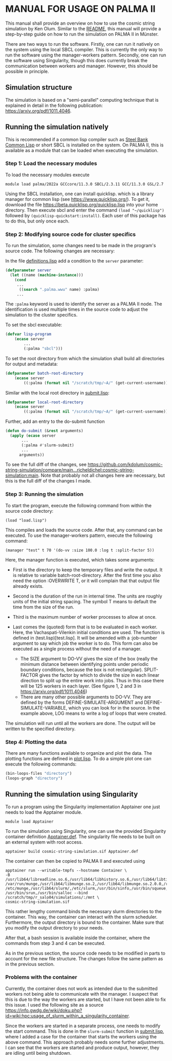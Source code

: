 # MANUAL FOR USAGE ON PALMA II

This manual shall provide an overview on how to use the cosmic string simulation by Ken Olum. Similar to the [README](README), this manual will provide a step-by-step guide on how to run the simulation on PALMA II in Münster. 

There are two ways to run the software. Firstly, one can run it natively on the system using the local SBCL compiler. This is currently the only way to run the software using the manager-workers pattern. Secondly, one can run the software using Singularity, though this does currently break the communication between workers and manager. However, this should be possible in principle. 


## Simulation structure

The simulation is based on a "semi-parallel" computing technique that is explained in detail in the following publication: https://arxiv.org/pdf/1011.4046. 


## Running the simulation natively

This is recommended if a common lisp compiler such as [Steel Bank Common Lisp](https://www.sbcl.org/) or short SBCL is installed on the system. On PALMA II, this is available as a module that can be loaded when executing the simulation. 

### Step 1: Load the necessary modules

To load the necessary modules execute 
```
module load palma/2022a GCCcore/11.3.0 SBCL/2.3.11 GCC/11.3.0 GSL/2.7
```

Using the SBCL installation, one can install quicklisp. which is a library manager for common lisp (see https://www.quicklisp.org/). To get it, download the file https://beta.quicklisp.org/quicklisp.lisp into your home directory.  Then execute sbcl and enter the command `(load "~/quicklisp")` followed by `(quicklisp-quickstart:install)`.  Each user of this package has to do this, but only once each.

### Step 2: Modifying source code for cluster specifics

To run the simulation, some changes need to be made in the program's source code. The following changes are necessary:

In the file [definitions.lisp](definitions.lisp) add a condition to the `server` parameter: 
```lisp
(defparameter server
  (let ((name (machine-instance)))
    (cond 
     ...
      ((search ".palma.wwu" name) :palma)
	 ...
```
The `:palma` keyword is used to identify the server as a PALMA II node. The identification is used multiple times in the source code to adjust the simulation to the cluster specifics.

To set the sbcl executable: 
```lisp
(defvar lisp-program
    (ecase server
        ...
        (:palma "sbcl")))
```
To set the root directory from which the simulation shall build all directories for output and metadata: 
```lisp
(defparameter batch-root-directory
    (ecase server
        ((:palma (format nil "/scratch/tmp/~A/" (get-current-username))))
```

Similar with the local root directory in [submit.lisp](submit.lisp): 
```lisp
(defparameter local-root-directory
    (ecase server
        ((:palma (format nil "/scratch/tmp/~A/" (get-current-username))))
```
Further, add an entry to the do-submit function
```lisp
(defun do-submit (&rest arguments)
  (apply (ecase server
       ...
	   (:palma #'slurm-submit)
       ...
	  arguments))
```

To see the full diff of the changes, see https://github.com/kdolum/cosmic-string-simulation/compare/main...richeldichel:cosmic-string-simulation:main. Note that probably not all changes here are necessary, but this is the full diff of the changes I made.


### Step 3: Running the simulation

To start the program, execute the following command from within the source code directory: 
```
(load "load.lisp")
```
This compiles and loads the source code. After that, any command can be executed. To use the manager-workers pattern, execute the following command: 
```
(manager "test" t 70 '(do-vv :size 100.0 :log t :split-factor 5))
```
Here, the manager function is executed, which takes some arguments:

- First is the directory to keep the temporary files and write the output.
It is relative to variable batch-root-directory. After the first time you also need the option :OVERWRITE T, or it will complain that that output file already
exists.

- Second is the duration of the run in internal time. The units are roughly units of the initial string spacing.  The symbol T means to
default the time from the size of the run.

- Third is the maximum number of worker processes to allow at once.

- Last comes the (quoted) form that is to be evaluated in each worker. Here, the Vachaspati-Vilenkin initial conditions are used. The function is defined in (test.lisp)[test.lisp]. It will be amended with a :job-number argument to say which job the worker is to do. This form can also be executed as a single process without the need of a manager. 
    - The SIZE argument to DO-VV gives the size of the box (really the minimum distance between identifying points under periodic boundary conditions, because the box is not rectangular).  SPLIT-FACTOR gives the factor by which to divide the size in each linear direction to split up the entire work into jobs. Thus in this case there will be 125 workers in each layer. (See figure 1, 2 and 3 in https://arxiv.org/pdf/1011.4046)
    - There are many other possible arguments to DO-VV.  They are defined by the forms DEFINE-SIMULATE-ARGUMENT and DEFINE-SIMULATE-VARIABLE, which you can look for in the source.  In the example above, LOG means to write a log of loops that were created.

The simulation will run until all the workers are done. The output will be written to the specified directory.

### Step 4: Plotting the data

There are many functions available to organize and plot the data. The plotting functions are defined in [plot.lisp](plot.lisp). To do a simple plot one can execute the following commands: 
```lisp
(bin-loops-files "directory")
(loops-graph "directory")
``` 

## Running the simulation using Singularity

To run a program using the Singularity implementation Apptainer one just needs to load the Apptainer module. 
```
module load Apptainer
```

To run the simulation using Singularity, one can use the provided Singularity container definition [Apptainer.def](Apptainer.def). The singularity file needs to be built on an external system with root access.
```
apptainer build cosmic-string-simulation.sif Apptainer.def
``` 
The container can then be copied to PALMA II and executed using 
```
apptainer run --writable-tmpfs --hostname Container \
-B /usr/lib64/libreadline.so.6,/usr/lib64/libhistory.so.6,/usr/lib64/libtinfo.so.5,\
/var/run/munge,/usr/lib64/libmunge.so.2,/usr/lib64/libmunge.so.2.0.0,/run/munge,\
/etc/munge,/usr/lib64/slurm/,/etc/slurm,/usr/bin/sinfo,/usr/bin/squeue,/usr/bin/sbatch,\
/usr/bin/srun,/usr/bin/salloc --bind /scratch/tmp/r_salo04/simulations/:/mnt \
cosmic-string-simulation.sif
```
This rather lengthy command binds the necessary slurm directories to the container. This way, the container can interact with the slurm scheduler. Furthermore, the output directory is bound to the container. Make sure that you modify the output directory to your needs.

After that, a bash session is available inside the container, where the commands from step 3 and 4 can be executed. 

As in the previous section, the source code needs to be modified in parts to account for the new file structure. The changes follow the same pattern as in the previous section. 

### Problems with the container

Currently, the container does not work as intended due to the submitted workers not being able to communicate with the manager. I suspect that this is due to the way the workers are started, but I have not been able to fix this issue. I used the following site as a source https://info.gwdg.de/wiki/doku.php?id=wiki:hpc:usage_of_slurm_within_a_singularity_container.  

Since the workers are started in a separate process, one needs to modify the start command. This is done in the `slurm-submit` function in [submit.lisp](submit.lisp), where I added a case for the container that starts the workers using the above command. This approach probably needs some further adjustments. I can see that the workers are started and produce output, however, they are idling until being shutdown. 